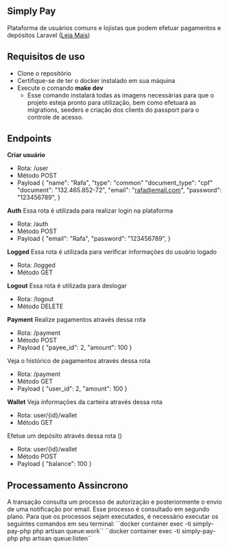 ## Simply Pay

Plataforma de usuários comuns e lojistas que podem efetuar pagamentos e depósitos Laravel ([Leia Mais](https://laravel.com/))

## Requisitos de uso

- Clone o repositório
- Certifique-se de ter o docker instalado em sua máquina
- Execute o comando **make dev**
    - Esse comando instalará todas as imagens necessárias para que o projeto esteja pronto para utilização, bem como efetuará as migrations, seeders e criação dos clients do passport para o controle de acesso.

## Endpoints

**Criar usuário**
 - Rota: /user
 - Método POST
 - Payload {
    "name": "Rafa",
    "type": "common"
    "document_type": "cpf"
    "document": "132.465.852-72",
    "email": "rafa@email.com",
    "password": "123456789",
}

**Auth**
 Essa rota é utilizada para realizar login na plataforma
 - Rota: /auth
 - Método POST
 - Payload {
    "email": "Rafa",
    "password": "123456789",
}

**Logged**
 Essa rota é utilizada para verificar informações do usuário logado
 - Rota: /logged
 - Método GET

**Logout**
 Essa rota é utilizada para deslogar
 - Rota: /logout
 - Método DELETE

 **Payment**
Realize pagamentos através dessa rota
 - Rota: /payment
 - Método POST
 - Payload {
    "payee_id": 2,
    "amount": 100
}

 Veja o histórico de pagamentos através dessa rota
 - Rota: /payment
 - Método GET
 - Payload {
    "user_id": 2,
    "amount": 100
}

**Wallet**
 Veja informações da carteira através dessa rota
 - Rota: user/{id}/wallet
 - Método GET

 Efetue um depósito através dessa rota ()
 - Rota: user/{id}/wallet
 - Método POST
 - Payload {
    "balance": 100
}

## Processamento Assincrono

A transação consulta um processo de autorização e posteriormente o envio de uma notificação por email. Esse processo é consultado em segundo plano.
Para que os processos sejam executados, é necessário executar os seguintes comandos em seu terminal:
´´docker container exec -ti simply-pay-php php artisan queue:work´´
´´docker container exec -ti simply-pay-php php artisan queue:listen´´
